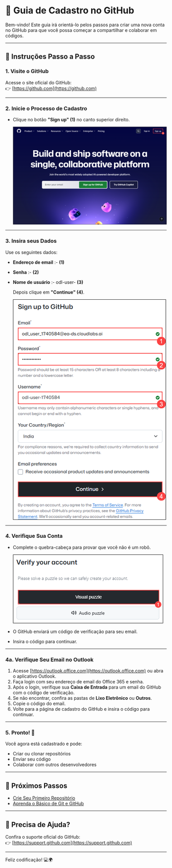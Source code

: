# 🐙 Guia de Cadastro no GitHub

Bem-vindo! Este guia irá orientá-lo pelos passos para criar uma nova conta no GitHub para que você possa começar a compartilhar e colaborar em códigos.

---

## 📝 Instruções Passo a Passo

### 1. Visite o GitHub

Acesse o site oficial do GitHub:  
👉 [https://github.com](https://github.com)

---

### 2. Inicie o Processo de Cadastro

- Clique no botão **"Sign up" (1)** no canto superior direito.

   ![](./media/git-1.png)
---

### 3. Insira seus Dados

Use os seguintes dados:

- **Endereço de email** :- <inject key="AzureAdUserEmail"></inject> **(1)**
- **Senha** :- <inject key="AzureAdUserPassword"></inject> **(2)**
- **Nome de usuário** :- odl-user-<inject key="Deployment ID" enableCopy="false"/> **(3)**

   Depois clique em **"Continue" (4)**.

   ![](./media/git-2.png)
---

### 4. Verifique Sua Conta

- Complete o quebra-cabeça para provar que você não é um robô.

   ![](./media/git-3.png)
- O GitHub enviará um código de verificação para seu email.
- Insira o código para continuar.

---

### 4a. Verifique Seu Email no Outlook

1. Acesse [https://outlook.office.com](https://outlook.office.com) ou abra o aplicativo Outlook.
2. Faça login com seu endereço de email do Office 365 e senha.
3. Após o login, verifique sua **Caixa de Entrada** para um email do GitHub com o código de verificação.
4. Se não encontrar, confira as pastas de **Lixo Eletrônico** ou **Outros**.
5. Copie o código do email.
6. Volte para a página de cadastro do GitHub e insira o código para continuar.

---

### 5. Pronto! 🎉

Você agora está cadastrado e pode:

- Criar ou clonar repositórios
- Enviar seu código
- Colaborar com outros desenvolvedores

---

## 🚀 Próximos Passos

- [Crie Seu Primeiro Repositório](https://docs.github.com/en/get-started/quickstart/create-a-repo)
- [Aprenda o Básico de Git e GitHub](https://docs.github.com/en/get-started/using-git)

---

## 🙋 Precisa de Ajuda?

Confira o suporte oficial do GitHub:  
👉 [https://support.github.com](https://support.github.com)

---

Feliz codificação! 💻🌍

